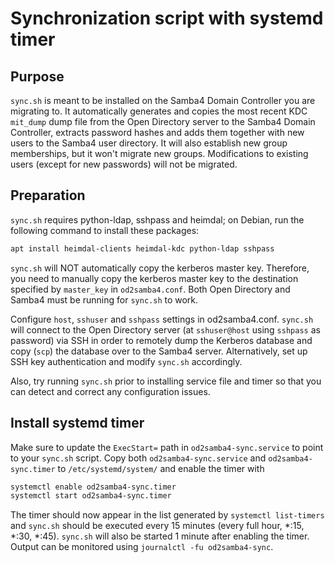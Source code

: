 # Synchronization script with systemd timer
## Purpose
`sync.sh` is meant to be installed on the Samba4 Domain Controller you are migrating to. It automatically generates and copies the most recent KDC `mit_dump` dump file from the Open Directory server to the Samba4 Domain Controller, extracts password hashes and adds them together with new users to the Samba4 user directory. It will also establish new group memberships, but it won't migrate new groups. Modifications to existing users (except for new passwords) will not be migrated.

## Preparation
`sync.sh` requires python-ldap, sshpass and heimdal; on Debian, run the following command to install these packages:
```bash
apt install heimdal-clients heimdal-kdc python-ldap sshpass
```

`sync.sh` will NOT automatically copy the kerberos master key. Therefore, you need to manually copy the kerberos master key to the destination specified by `master_key` in `od2samba4.conf`. Both Open Directory and Samba4 must be running for `sync.sh` to work.

Configure `host`, `sshuser` and `sshpass` settings in od2samba4.conf. `sync.sh` will connect to the Open Directory server (at `sshuser@host` using `sshpass` as password) via SSH in order to remotely dump the Kerberos database and copy (`scp`) the database over to the Samba4 server. Alternatively, set up SSH key authentication and modify `sync.sh` accordingly.

Also, try running `sync.sh` prior to installing service file and timer so that you can detect and correct any configuration issues.

## Install systemd timer
Make sure to update the `ExecStart=` path in `od2samba4-sync.service` to point to your `sync.sh` script. Copy both `od2samba4-sync.service` and `od2samba4-sync.timer` to `/etc/systemd/system/` and enable the timer with
```bash
systemctl enable od2samba4-sync.timer
systemctl start od2samba4-sync.timer
```

The timer should now appear in the list generated by `systemctl list-timers` and `sync.sh` should be executed every 15 minutes (every full hour, *:15, *:30, *:45). `sync.sh` will also be started 1 minute after enabling the timer. Output can be monitored using `journalctl -fu od2samba4-sync`.

